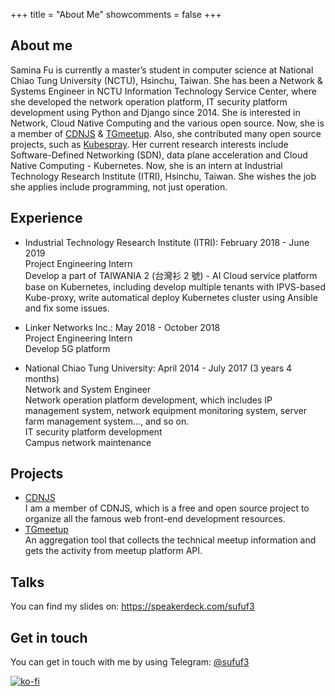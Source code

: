 +++
title = "About Me"
showcomments = false
+++

## About me

Samina Fu is currently a master’s student in computer science at National Chiao Tung University (NCTU), Hsinchu, Taiwan. She has been a Network & Systems Engineer in NCTU Information Technology Service Center, where she developed the network operation platform, IT security platform development using Python and Django since 2014. She is interested in Network, Cloud Native Computing and the various open source. Now, she is a member of [CDNJS](https://github.com/cdnjs/cdnjs) & [TGmeetup](https://github.com/TGmeetup/TGmeetup). Also, she contributed many open source projects, such as [Kubespray](https://github.com/kubernetes-sigs/kubespray). Her current research interests include Software-Defined Networking (SDN), data plane acceleration and Cloud Native Computing - Kubernetes. Now, she is an intern at Industrial Technology Research Institute (ITRI), Hsinchu, Taiwan. She wishes the job she applies include programming, not just operation.

## Experience

- Industrial Technology Research Institute (ITRI): February 2018 - June 2019  
  Project Engineering Intern  
  Develop a part of TAIWANIA 2 (台灣衫 2 號) - AI Cloud service platform base on Kubernetes, including develop multiple tenants with IPVS-based Kube-proxy, write automatical deploy Kubernetes cluster using Ansible and fix some issues.  

- Linker Networks Inc.: May 2018 - October 2018  
  Project Engineering Intern  
  Develop 5G platform  

- National Chiao Tung University: April 2014 - July 2017 (3 years 4 months)  
  Network and System Engineer  
  Network operation platform development, which includes IP management system, network equipment monitoring system, server farm management system..., and so on.  
  IT security platform development  
  Campus network maintenance  

## Projects

- [CDNJS](https://github.com/cdnjs/cdnjs)  
  I am a member of CDNJS, which is a free and open source project to organize all the famous web front-end development resources.  
- [TGmeetup](https://github.com/TGmeetup/TGmeetup)  
  An aggregation tool that collects the technical meetup information and gets the activity from meetup platform API.  

## Talks

You can find my slides on: https://speakerdeck.com/sufuf3

## Get in touch
You can get in touch with me by using Telegram: [@sufuf3](https://t.me/sufuf3)

[![ko-fi](https://www.ko-fi.com/img/githubbutton_sm.svg)](https://ko-fi.com/P5P3W2OY)
